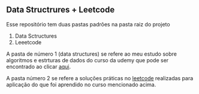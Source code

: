 ## Data Structrures + Leetcode

Esse repositório tem duas pastas padrões na pasta raiz do projeto

1. Data Sctructures
2. Leeetcode

A pasta de número 1 (data structures) se refere ao meu estudo sobre algoritmos e estrturas de dados do curso da udemy que pode ser encontrado ao clicar [aqui](https://www.udemy.com/course/master-the-coding-interview-data-structures-algorithms/).

A pasta número 2 se refere a soluções práticas no [leetcode](https://leetcode.com/) realizadas para aplicação do que foi aprendido no curso mencionado acima.



   
